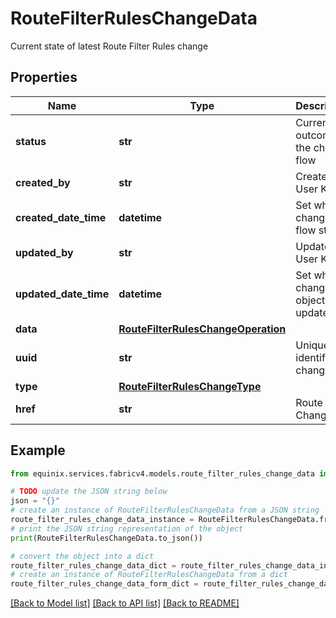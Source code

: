 # RouteFilterRulesChangeData

Current state of latest Route Filter Rules change

## Properties

Name | Type | Description | Notes
------------ | ------------- | ------------- | -------------
**status** | **str** | Current outcome of the change flow | [optional] 
**created_by** | **str** | Created by User Key | [optional] 
**created_date_time** | **datetime** | Set when change flow starts | [optional] 
**updated_by** | **str** | Updated by User Key | [optional] 
**updated_date_time** | **datetime** | Set when change object is updated | [optional] 
**data** | [**RouteFilterRulesChangeOperation**](RouteFilterRulesChangeOperation.md) |  | [optional] 
**uuid** | **str** | Uniquely identifies a change | 
**type** | [**RouteFilterRulesChangeType**](RouteFilterRulesChangeType.md) |  | 
**href** | **str** | Route Filter Change URI | [optional] 

## Example

```python
from equinix.services.fabricv4.models.route_filter_rules_change_data import RouteFilterRulesChangeData

# TODO update the JSON string below
json = "{}"
# create an instance of RouteFilterRulesChangeData from a JSON string
route_filter_rules_change_data_instance = RouteFilterRulesChangeData.from_json(json)
# print the JSON string representation of the object
print(RouteFilterRulesChangeData.to_json())

# convert the object into a dict
route_filter_rules_change_data_dict = route_filter_rules_change_data_instance.to_dict()
# create an instance of RouteFilterRulesChangeData from a dict
route_filter_rules_change_data_form_dict = route_filter_rules_change_data.from_dict(route_filter_rules_change_data_dict)
```
[[Back to Model list]](../README.md#documentation-for-models) [[Back to API list]](../README.md#documentation-for-api-endpoints) [[Back to README]](../README.md)


